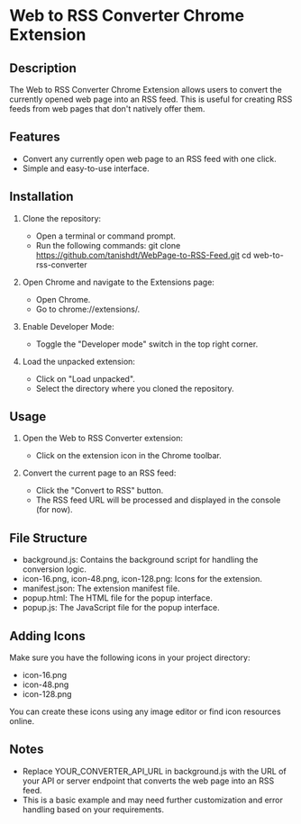 Web to RSS Converter Chrome Extension
=====================================

Description
-----------
The Web to RSS Converter Chrome Extension allows users to convert the currently opened web page into an RSS feed. This is useful for creating RSS feeds from web pages that don't natively offer them.

Features
--------
- Convert any currently open web page to an RSS feed with one click.
- Simple and easy-to-use interface.

Installation
------------
1. Clone the repository:
   - Open a terminal or command prompt.
   - Run the following commands:
     git clone https://github.com/tanishdt/WebPage-to-RSS-Feed.git
     cd web-to-rss-converter

2. Open Chrome and navigate to the Extensions page:
   - Open Chrome.
   - Go to chrome://extensions/.

3. Enable Developer Mode:
   - Toggle the "Developer mode" switch in the top right corner.

4. Load the unpacked extension:
   - Click on "Load unpacked".
   - Select the directory where you cloned the repository.

Usage
-----
1. Open the Web to RSS Converter extension:
   - Click on the extension icon in the Chrome toolbar.

2. Convert the current page to an RSS feed:
   - Click the "Convert to RSS" button.
   - The RSS feed URL will be processed and displayed in the console (for now).

File Structure
--------------
- background.js: Contains the background script for handling the conversion logic.
- icon-16.png, icon-48.png, icon-128.png: Icons for the extension.
- manifest.json: The extension manifest file.
- popup.html: The HTML file for the popup interface.
- popup.js: The JavaScript file for the popup interface.

Adding Icons
------------
Make sure you have the following icons in your project directory:
- icon-16.png
- icon-48.png
- icon-128.png

You can create these icons using any image editor or find icon resources online.

Notes
-----
- Replace YOUR_CONVERTER_API_URL in background.js with the URL of your API or server endpoint that converts the web page into an RSS feed.
- This is a basic example and may need further customization and error handling based on your requirements.

